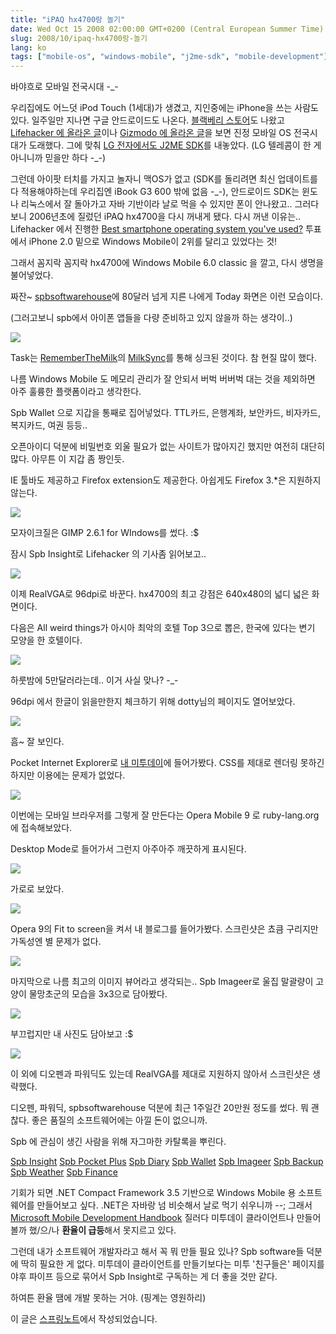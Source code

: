```yaml
---
title: "iPAQ hx4700랑 놀기"
date: Wed Oct 15 2008 02:00:00 GMT+0200 (Central European Summer Time)
slug: 2008/10/ipaq-hx4700랑-놀기
lang: ko
tags: ["mobile-os", "windows-mobile", "j2me-sdk", "mobile-development"]
---
```


바야흐로 모바일 전국시대 -_-

우리집에도 어느덧 iPod Touch (1세대)가 생겼고, 지인중에는 iPhone을 쓰는 사람도 있다. 일주일만 지나면 구글 안드로이드도 나온다. [블랙베리 스토어](http://www.berrystore.com/)도 나왔고 [Lifehacker 에 올라온 글](http://lifehacker.com/5062403/battle-of-the-mobile-phone-operating-systems)이나 [Gizmodo 에 올라온 글](http://gizmodo.com/5061086/giz-explains-illustrated-guide-to-smartphone-oses)을 보면 진정 모바일 OS 전국시대가 도래했다. 그에 맞춰 [LG 전자에서도 J2ME SDK](http://developer.lgmobile.com/)를 내놓았다. (LG 텔레콤이 한 게 아니니까 믿을만 하다 -_-)

그런데 아이팟 터치를 가지고 놀자니 맥OS가 없고 (SDK를 돌리려면 최신 업데이트를 다 적용해야하는데 우리집엔 iBook G3 600 밖에 없음 -_-), 안드로이드 SDK는 윈도나 리눅스에서 잘 돌아가고 자바 기반이라 날로 먹을 수 있지만 폰이 안나왔고.. 그러다보니 2006년초에 질렀던 iPAQ hx4700을 다시 꺼내게 됐다. 다시 꺼낸 이유는.. Lifehacker 에서 진행한 [Best smartphone operating system you've used?](http://lifehacker.com/5062403/battle-of-the-mobile-phone-operating-systems) 투표에서 iPhone 2.0 밑으로 Windows Mobile이 2위를 달리고 있었다는 것! 

 

그래서 꼼지락 꼼지락 hx4700에 Windows Mobile 6.0 classic 을 깔고, 다시 생명을 불어넣었다.

 

짜잔~ [spbsoftwarehouse](http://www.spbsoftwarehouse.com/)에 80달러 넘게 지른 나에게 Today 화면은 이런 모습이다. 

(그러고보니 spb에서 아이폰 앱들을 다량 준비하고 있지 않을까 하는 생각이..)

   

![](http://farm4.static.flickr.com/3072/2944427434_4cd4d73572.jpg?v=0)

Task는 [RememberTheMilk](http://www.rememberthemilk.com/)의 [MilkSync](http://www.rememberthemilk.com/services/milksync/)를 통해 싱크된 것이다. 참 현질 많이 했다.

나름 Windows Mobile 도 메모리 관리가 잘 안되서 버벅 버버벅 대는 것을 제외하면 아주 훌륭한 플랫폼이라고 생각한다.

 

Spb Wallet 으로 지갑을 통째로 집어넣었다. TTL카드, 은행계좌, 보안카드, 비자카드, 복지카드, 여권 등등..

오픈아이디 덕분에 비밀번호 외울 필요가 없는 사이트가 많아지긴 했지만 여전히 대단히 많다. 아무튼 이 지갑 좀 짱인듯.

IE 툴바도 제공하고 Firefox extension도 제공한다. 아쉽게도 Firefox 3.*은 지원하지 않는다.

   

![](http://farm4.static.flickr.com/3008/2944427492_b5dbf73189.jpg?v=0)

모자이크질은 GIMP 2.6.1 for WIndows를 썼다. :$

 

잠시 Spb Insight로 Lifehacker 의 기사좀 읽어보고..

   

![](http://farm4.static.flickr.com/3232/2943565537_ea4ed079e9.jpg?v=0)

 

이제 RealVGA로 96dpi로 바꾼다. hx4700의 최고 강점은 640x480의 넓디 넓은 화면이다. 

다음은 All weird things가 아시아 최악의 호텔 Top 3으로 뽑은, 한국에 있다는 변기 모양을 한 호텔이다.

   

![](http://farm4.static.flickr.com/3177/2944427642_4edbfdf01a.jpg?v=0)

하룻밤에 5만달러라는데.. 이거 사실 맞나? -_-

 

96dpi 에서 한글이 읽을만한지 체크하기 위해 dotty님의 페이지도 열어보았다.

   

![](http://farm4.static.flickr.com/3201/2943565675_71fb1794a8.jpg?v=0)

흠~ 잘 보인다.

 

Pocket Internet Explorer로 [내 미투데이](http://me2day.net/rath)에 들어가봤다. CSS를 제대로 렌더링 못하긴 하지만 이용에는 문제가 없었다.

   

![](http://farm4.static.flickr.com/3215/2944427662_a42b3b438f.jpg?v=0)

 

이번에는 모바일 브라우저를 그렇게 잘 만든다는 Opera Mobile 9 로 ruby-lang.org 에 접속해보았다. 

Desktop Mode로 들어가서 그런지 아주아주 깨끗하게 표시된다.

   

![](http://farm3.static.flickr.com/2417/2944427690_97462f3470.jpg?v=0)

 

가로로 보았다.

   

![](http://farm4.static.flickr.com/3007/2943565747_bdbafe3dd7.jpg?v=0)

 

Opera 9의 Fit to screen을 켜서 내 블로그를 들어가봤다. 스크린샷은 쵸큼 구리지만 가독성엔 별 문제가 없다.

   

![](http://farm4.static.flickr.com/3206/2943565791_858dfd34a3.jpg?v=0)

 

마지막으로 나름 최고의 이미지 뷰어라고 생각되는.. Spb Imageer로 울집 말괄량이 고양이 물망초군의 모습을 3x3으로 담아봤다.

   

![](http://farm4.static.flickr.com/3008/2944427764_912f425194.jpg?v=0)

 

부끄럽지만 내 사진도 담아보고 :$

   

![](http://farm4.static.flickr.com/3009/2943565857_94795c293e.jpg?v=0)

 

이 외에 디오펜과 파워딕도 있는데 RealVGA를 제대로 지원하지 않아서 스크린샷은 생략했다.

디오펜, 파워딕, spbsoftwarehouse 덕분에 최근 1주일간 20만원 정도를 썼다. 뭐 괜찮다. 좋은 품질의 소프트웨어에는 아낄 돈이 없으니까.

Spb 에 관심이 생긴 사람을 위해 자그마한 카탈록을 뿌린다.

[Spb Insight](http://www.spbsoftwarehouse.com/products/insight/?en)
[Spb Pocket Plus](http://www.spbsoftwarehouse.com/products/pocketplus/?en)
[Spb Diary](http://www.spbsoftwarehouse.com/products/diary/?en)
[Spb Wallet](http://www.spbsoftwarehouse.com/products/wallet/?en)
[Spb Imageer](http://www.spbsoftwarehouse.com/products/imageer/?en)
[Spb Backup](http://www.spbsoftwarehouse.com/products/backup/?en)
[Spb Weather](http://www.spbsoftwarehouse.com/products/weather/?en)
[Spb Finance](http://www.spbsoftwarehouse.com/products/finance/?en)

 

기회가 되면 .NET Compact Framework 3.5 기반으로 Windows Mobile 용 소프트웨어를 만들어보고 싶다. .NET은 자바랑 넘 비슷해서 날로 먹기 쉬우니까 --; 그래서 [Microsoft Mobile Development Handbook](http://www.amazon.com/Microsoft%C2%AE-Mobile-Development-Handbook-Wigley/dp/0735623589) 질러다 미투데이 클라이언트나 만들어볼까 했/으/나 **환율이 급등**해서 못지르고 있다.

그런데 내가 소프트웨어 개발자라고 해서 꼭 뭐 만들 필요 있나? Spb software들 덕분에 딱히 필요한 게 없다.  미투데이 클라이언트를 만들기보다는 미투 '친구들은' 페이지를 야후 파이프 등으로 묶어서 Spb Insight로 구독하는 게 더 좋을 것만 같다.

 

하여튼 환율 땜에 개발 못하는 거야. (핑계는 영원하리)

이 글은 [스프링노트](http://rath.springnote.com/pages/1933530)에서 작성되었습니다.
